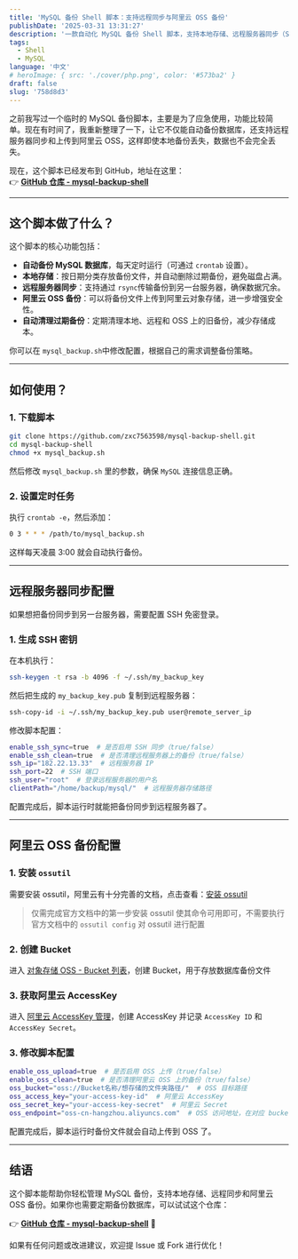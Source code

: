 ```yaml
---
title: 'MySQL 备份 Shell 脚本：支持远程同步与阿里云 OSS 备份'
publishDate: '2025-03-31 13:31:27'
description: '一款自动化 MySQL 备份 Shell 脚本，支持本地存储、远程服务器同步（SSH+rsync）、阿里云 OSS 备份，并自动清理过期备份。适用于数据库管理员和开发者，帮助确保数据安全'
tags:
  - Shell
  - MySQL
language: '中文'
# heroImage: { src: './cover/php.png', color: '#573ba2' }
draft: false
slug: '758d8d3'
---
```


之前我写过一个临时的 MySQL 备份脚本，主要是为了应急使用，功能比较简单。现在有时间了，我重新整理了一下，让它不仅能自动备份数据库，还支持远程服务器同步和上传到阿里云 OSS，这样即使本地备份丢失，数据也不会完全丢失。

现在，这个脚本已经发布到 GitHub，地址在这里：  
👉 **[GitHub 仓库 - mysql-backup-shell](https://github.com/zxc7563598/mysql-backup-shell)**

---

## 这个脚本做了什么？

这个脚本的核心功能包括：

- **自动备份 MySQL 数据库**，每天定时运行（可通过 `crontab`​ 设置）。
- **本地存储**：按日期分类存放备份文件，并自动删除过期备份，避免磁盘占满。
- **远程服务器同步**：支持通过 `rsync`​ 传输备份到另一台服务器，确保数据冗余。
- **阿里云 OSS 备份**：可以将备份文件上传到阿里云对象存储，进一步增强安全性。
- **自动清理过期备份**：定期清理本地、远程和 OSS 上的旧备份，减少存储成本。

你可以在 `mysql_backup.sh`​ 中修改配置，根据自己的需求调整备份策略。

---

## 如何使用？

### 1. 下载脚本

```bash
git clone https://github.com/zxc7563598/mysql-backup-shell.git
cd mysql-backup-shell
chmod +x mysql_backup.sh
```

然后修改 `mysql_backup.sh`​ 里的参数，确保 `MySQL`​ 连接信息正确。

### 2. 设置定时任务

执行 `crontab -e`​，然后添加：

```bash
0 3 * * * /path/to/mysql_backup.sh
```

这样每天凌晨 3:00 就会自动执行备份。

---

## 远程服务器同步配置

如果想把备份同步到另一台服务器，需要配置 SSH 免密登录。

### 1. 生成 SSH 密钥

在本机执行：

```bash
ssh-keygen -t rsa -b 4096 -f ~/.ssh/my_backup_key
```

然后把生成的 `my_backup_key.pub`​ 复制到远程服务器：

```bash
ssh-copy-id -i ~/.ssh/my_backup_key.pub user@remote_server_ip
```

修改脚本配置：

```bash
enable_ssh_sync=true  # 是否启用 SSH 同步（true/false）
enable_ssh_clean=true  # 是否清理远程服务器上的备份（true/false）
ssh_ip="182.22.13.33"  # 远程服务器 IP
ssh_port=22  # SSH 端口
ssh_user="root"  # 登录远程服务器的用户名
clientPath="/home/backup/mysql/"  # 远程服务器存储路径
```

配置完成后，脚本运行时就能把备份同步到远程服务器了。

---

## 阿里云 OSS 备份配置

### 1. 安装 `ossutil`​

需要安装 ossutil，阿里云有十分完善的文档，点击查看：[安装 ossutil](https://help.aliyun.com/zh/oss/developer-reference/install-ossutil2)

> 仅需完成官方文档中的第一步安装 ossutil 使其命令可用即可，不需要执行官方文档中的 `ossutil config`​ 对 ossutil 进行配置

### 2. 创建 Bucket

进入 [对象存储 OSS - Bucket 列表](https://oss.console.aliyun.com/bucket)，创建 Bucket，用于存放数据库备份文件

### 3. 获取阿里云 AccessKey

进入 [阿里云 AccessKey 管理](https://ram.console.aliyun.com/profile/access-keys)，创建 AccessKey 并记录 `AccessKey ID`​ 和 `AccessKey Secret`​。

### 3. 修改脚本配置

```bash
enable_oss_upload=true  # 是否启用 OSS 上传（true/false）
enable_oss_clean=true  # 是否清理阿里云 OSS 上的备份（true/false）
oss_bucket="oss://Bucket名称/想存储的文件夹路径/"  # OSS 目标路径
oss_access_key="your-access-key-id"  # 阿里云 AccessKey
oss_secret_key="your-access-key-secret"  # 阿里云 Secret
oss_endpoint="oss-cn-hangzhou.aliyuncs.com"  # OSS 访问地址，在对应 bucket 的概览中可以看到外网访问的 Endpoint
```

配置完成后，脚本运行时备份文件就会自动上传到 OSS 了。

---

## 结语

这个脚本能帮助你轻松管理 MySQL 备份，支持本地存储、远程同步和阿里云 OSS 备份。如果你也需要定期备份数据库，可以试试这个仓库：

👉 **[GitHub 仓库 - mysql-backup-shell](https://github.com/zxc7563598/mysql-backup-shell)** 🚀

如果有任何问题或改进建议，欢迎提 Issue 或 Fork 进行优化！
